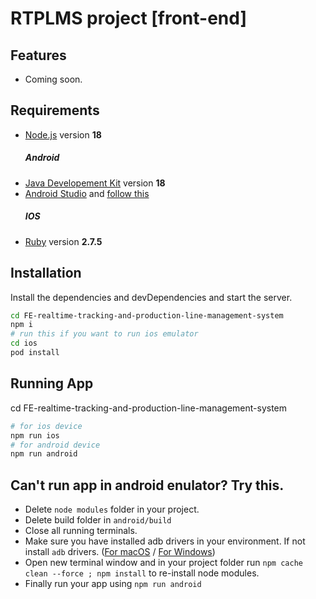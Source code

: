# RTPLMS project [front-end]

## Features

- Coming soon.

## Requirements

- [Node.js](https://nodejs.org/) version **18**
    ##### Android
- [Java Developement Kit](https://www.oracle.com/java/technologies/javase/jdk18-archive-downloads.html) version **18**
- [Android Studio](https://developer.android.com/studio?gclid=CjwKCAiAv9ucBhBXEiwA6N8nYC4Y5wD8EkZmOJOeR-YW-yM9dnLe6KA6YPotUP1lqa6kSqYnmid5XBoCO4YQAvD_BwE&gclsrc=aw.ds#downloads) and [follow this](https://medium.com/@dreamtery/%E0%B9%80%E0%B8%A3%E0%B8%B4%E0%B9%88%E0%B8%A1%E0%B8%95%E0%B9%89%E0%B8%99%E0%B8%81%E0%B8%B1%E0%B8%9A-react-native-setup-%E0%B8%89%E0%B8%9A%E0%B8%B1%E0%B8%9A%E0%B8%9E%E0%B8%B2%E0%B9%81%E0%B8%81%E0%B9%89%E0%B8%9B%E0%B8%B1%E0%B8%8D%E0%B8%AB%E0%B8%B2%E0%B9%80%E0%B8%A5%E0%B9%87%E0%B8%81%E0%B8%99%E0%B9%89%E0%B8%AD%E0%B8%A2-905c0e6ce750)
    ##### IOS
- [Ruby](https://www.ruby-lang.org/en/news/2021/11/24/ruby-2-7-5-released/) version **2.7.5** 
## Installation

Install the dependencies and devDependencies and start the server.
```sh
cd FE-realtime-tracking-and-production-line-management-system
npm i
# run this if you want to run ios emulator
cd ios
pod install
```

## Running App

cd FE-realtime-tracking-and-production-line-management-system
```sh
# for ios device
npm run ios
# for android device
npm run android
```

## Can't run app in android enulator? Try this.
- Delete ```node modules``` folder in your project.
- Delete build folder in ```android/build```
- Close all running terminals.
- Make sure you have installed adb drivers in your environment. If not install ```adb``` drivers. ([For macOS](https://stackoverflow.com/a/32314718/7867613) / [For Windows](https://adb.clockworkmod.com/))
- Open new terminal window and in your project folder run ```npm cache clean --force ; npm install``` to re-install node modules.
- Finally run your app using ```npm run android ```
